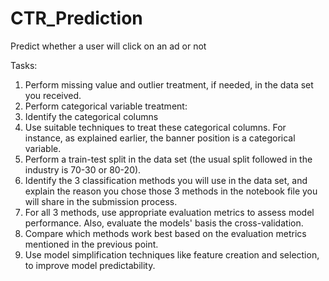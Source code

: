# CTR_Prediction
Predict whether a user will click on an ad or not

Tasks:
1. Perform missing value and outlier treatment, if needed, in the data set you received.
2. Perform categorical variable treatment:
3. Identify the categorical columns 
4. Use suitable techniques to treat these categorical columns. For instance, as explained earlier, the banner position is a categorical variable. 
5. Perform a train-test split in the data set (the usual split followed in the industry is 70-30 or 80-20).
6. Identify the 3 classification methods you will use in the data set, and explain the reason you chose those 3 methods in the notebook file you will share in the submission process.
7. For all 3 methods, use appropriate evaluation metrics to assess model performance. Also, evaluate the models' basis the cross-validation.
8. Compare which methods work best based on the evaluation metrics mentioned in the previous point.
9. Use model simplification techniques like feature creation and selection, to improve model predictability. 
